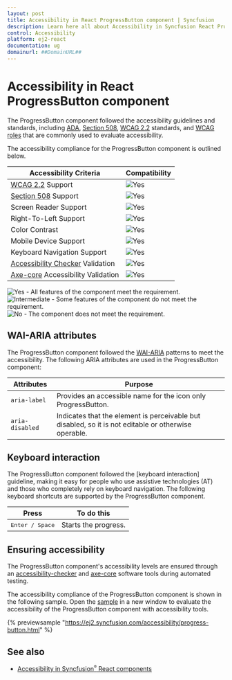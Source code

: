 ```yaml
---
layout: post
title: Accessibility in React ProgressButton component | Syncfusion
description: Learn here all about Accessibility in Syncfusion React ProgressButton component of Syncfusion Essential JS 2 and more.
control: Accessibility 
platform: ej2-react
documentation: ug
domainurl: ##DomainURL##
---
```


# Accessibility in React ProgressButton component

The ProgressButton component followed the accessibility guidelines and standards, including [ADA](https://www.ada.gov/), [Section 508](https://www.section508.gov/), [WCAG 2.2](https://www.w3.org/TR/WCAG22/) standards, and [WCAG roles](https://www.w3.org/TR/wai-aria/#roles) that are commonly used to evaluate accessibility.

The accessibility compliance for the ProgressButton component is outlined below.

| Accessibility Criteria | Compatibility |
| -- | -- |
| [WCAG 2.2](https://www.w3.org/TR/WCAG22/) Support | <img src="https://cdn.syncfusion.com/content/images/documentation/full.png" alt="Yes"> |
| [Section 508](https://www.section508.gov/) Support | <img src="https://cdn.syncfusion.com/content/images/documentation/full.png" alt="Yes"> |
| Screen Reader Support | <img src="https://cdn.syncfusion.com/content/images/documentation/full.png" alt="Yes"> |
| Right-To-Left Support | <img src="https://cdn.syncfusion.com/content/images/documentation/full.png" alt="Yes"> |
| Color Contrast | <img src="https://cdn.syncfusion.com/content/images/documentation/full.png" alt="Yes"> |
| Mobile Device Support | <img src="https://cdn.syncfusion.com/content/images/documentation/full.png" alt="Yes"> |
| Keyboard Navigation Support | <img src="https://cdn.syncfusion.com/content/images/documentation/full.png" alt="Yes"> |
| [Accessibility Checker](https://www.npmjs.com/package/accessibility-checker) Validation | <img src="https://cdn.syncfusion.com/content/images/documentation/full.png" alt="Yes"> |
| [Axe-core](https://www.npmjs.com/package/axe-core) Accessibility Validation | <img src="https://cdn.syncfusion.com/content/images/documentation/full.png" alt="Yes"> |

<style>
    .post .post-content img {
        display: inline-block;
        margin: 0.5em 0;
    }
</style>
<div><img src="https://cdn.syncfusion.com/content/images/documentation/full.png" alt="Yes"> - All features of the component meet the requirement.</div>

<div><img src="https://cdn.syncfusion.com/content/images/documentation/partial.png" alt="Intermediate"> - Some features of the component do not meet the requirement.</div>

<div><img src="https://cdn.syncfusion.com/content/images/documentation/not-supported.png" alt="No"> - The component does not meet the requirement.</div>

## WAI-ARIA attributes

The ProgressButton component followed the [WAI-ARIA](https://www.w3.org/WAI/ARIA/apg/patterns/alert/) patterns to meet the accessibility. The following ARIA attributes are used in the ProgressButton component:

| Attributes | Purpose |
| --- | --- |
| `aria-label` | Provides an accessible name for the icon only ProgressButton. |
| `aria-disabled` | Indicates that the element is perceivable but disabled, so it is not editable or otherwise operable. |

## Keyboard interaction

The ProgressButton component followed the [keyboard interaction] guideline, making it easy for people who use assistive technologies (AT) and those who completely rely on keyboard navigation. The following keyboard shortcuts are supported by the ProgressButton component.

| **Press** | **To do this** |
| --- | --- |
| <kbd>Enter / Space</kbd> | Starts the progress. |

## Ensuring accessibility

The ProgressButton component's accessibility levels are ensured through an [accessibility-checker](https://www.npmjs.com/package/accessibility-checker) and [axe-core](https://www.npmjs.com/package/axe-core) software tools during automated testing.

The accessibility compliance of the ProgressButton component is shown in the following sample. Open the [sample](https://ej2.syncfusion.com/accessibility/progress-button.html) in a new window to evaluate the accessibility of the ProgressButton component with accessibility tools.

{% previewsample "https://ej2.syncfusion.com/accessibility/progress-button.html" %}

## See also

* [Accessibility in Syncfusion<sup style="font-size:70%">&reg;</sup> React components](../common/accessibility)
